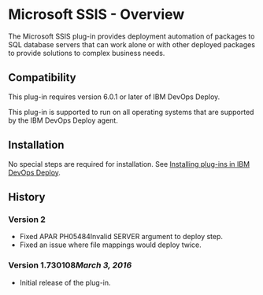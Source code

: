 
# Microsoft SSIS - Overview


The Microsoft SSIS plug-in provides deployment automation of packages to SQL database servers that can work alone or with other deployed packages to provide solutions to complex business needs.

## Compatibility

This plug-in requires version 6.0.1 or later of IBM DevOps Deploy.

This plug-in is supported to run on all operating systems that are supported by the IBM DevOps Deploy agent.

## Installation

No special steps are required for installation. See [Installing plug-ins in IBM DevOps Deploy](https://community.ibm.com/community/user/wasdevops/blogs/laurel-dickson-bull1/2022/06/13/install-plugins "Installing plug-ins in DevOps Deploy").

## History

### Version 2

* Fixed APAR PH05484Invalid SERVER argument to deploy step.
* Fixed an issue where file mappings would deploy twice.

### Version 1.730108*March 3, 2016*

* Initial release of the plug-in.
